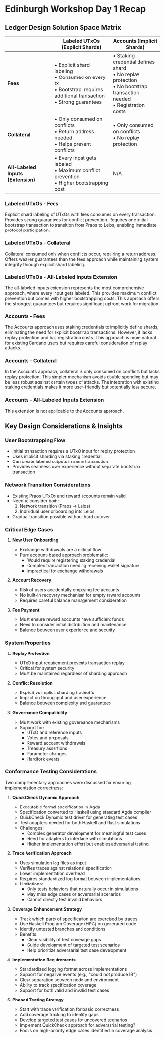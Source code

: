 # Edinburgh Workshop Day 1 Recap

## Ledger Design Solution Space Matrix

|                     | Labeled UTxOs (Explicit Shards) | Accounts (Implicit Shards) |
|---------------------|--------------------------------|---------------------------|
| **Fees**            | • Explicit shard labeling<br>• Consumed on every tx<br>• Bootstrap: requires additional transaction<br>• Strong guarantees | • Staking credential defines shard<br>• No replay protection<br>• No bootstrap transaction needed<br>• Registration costs |
| **Collateral**      | • Only consumed on conflicts<br>• Return address needed<br>• Helps prevent conflicts | • Only consumed on conflicts<br>• No replay protection |
| **All-Labeled Inputs (Extension)** | • Every input gets labeled<br>• Maximum conflict prevention<br>• Higher bootstrapping cost | N/A |

### Labeled UTxOs - Fees
Explicit shard labeling of UTxOs with fees consumed on every transaction. Provides strong guarantees for conflict prevention. Requires one initial bootstrap transaction to transition from Praos to Leios, enabling immediate protocol participation.

### Labeled UTxOs - Collateral
Collateral consumed only when conflicts occur, requiring a return address. Offers weaker guarantees than the fees approach while maintaining system integrity through explicit shard labeling.

### Labeled UTxOs - All-Labeled Inputs Extension
The all-labeled inputs extension represents the most comprehensive approach, where every input gets labeled. This provides maximum conflict prevention but comes with higher bootstrapping costs. This approach offers the strongest guarantees but requires significant upfront work for migration.

### Accounts - Fees
The Accounts approach uses staking credentials to implicitly define shards, eliminating the need for explicit bootstrap transactions. However, it lacks replay protection and has registration costs. This approach is more natural for existing Cardano users but requires careful consideration of replay attacks.

### Accounts - Collateral
In the Accounts approach, collateral is only consumed on conflicts but lacks replay protection. This simpler mechanism avoids double spending but may be less robust against certain types of attacks. The integration with existing staking credentials makes it more user-friendly but potentially less secure.

### Accounts - All-Labeled Inputs Extension
This extension is not applicable to the Accounts approach.

## Key Design Considerations & Insights

### User Bootstrapping Flow
- Initial transaction requires a UTxO input for replay protection
- Uses implicit sharding via staking credential
- Can create labeled outputs in same transaction
- Provides seamless user experience without separate bootstrap transaction

### Network Transition Considerations
- Existing Praos UTxOs and reward accounts remain valid
- Need to consider both:
  1. Network transition (Praos → Leios)
  2. Individual user onboarding into Leios
- Gradual transition possible without hard cutover

### Critical Edge Cases

1. **New User Onboarding**
   - Exchange withdrawals are a critical flow
   - Pure account-based approach problematic:
     - Would require registering staking credential
     - Complex transaction needing receiving wallet signature
     - Impractical for exchange withdrawals
   
2. **Account Recovery**
   - Risk of users accidentally emptying fee accounts
   - No built-in recovery mechanism for empty reward accounts
   - Requires careful balance management consideration

3. **Fee Payment**
   - Must ensure reward accounts have sufficient funds
   - Need to consider initial distribution and maintenance
   - Balance between user experience and security

### System Properties

1. **Replay Protection**
   - UTxO input requirement prevents transaction replay
   - Critical for system security
   - Must be maintained regardless of sharding approach

2. **Conflict Resolution**
   - Explicit vs implicit sharding tradeoffs
   - Impact on throughput and user experience
   - Balance between complexity and guarantees

3. **Governance Compatibility**
   - Must work with existing governance mechanisms
   - Support for:
     - UTxO and reference inputs
     - Votes and proposals
     - Reward account withdrawals
     - Treasury assertions
     - Parameter changes
     - Hardfork events

### Conformance Testing Considerations

Two complementary approaches were discussed for ensuring implementation correctness:

1. **QuickCheck Dynamic Approach**
   - Executable formal specification in Agda
   - Specification converted to Haskell using standard Agda compiler
   - QuickCheck Dynamic test driver for generating test cases
   - Test adapters needed for both Haskell and Rust simulations
   - Challenges:
     - Complex generator development for meaningful test cases
     - Need for adapters to interface with simulations
     - Higher implementation effort but enables adversarial testing

2. **Trace Verification Approach**
   - Uses simulation log files as input
   - Verifies traces against relational specification
   - Lower implementation overhead
   - Requires standardized log format between implementations
   - Limitations:
     - Only tests behaviors that naturally occur in simulations
     - May miss edge cases or adversarial scenarios
     - Cannot directly test invalid behaviors

3. **Coverage Enhancement Strategy**
   - Track which parts of specification are exercised by traces
   - Use Haskell Program Coverage (HPC) on generated code
   - Identify untested branches and conditions
   - Benefits:
     - Clear visibility of test coverage gaps
     - Guide development of targeted test scenarios
     - Help prioritize adversarial test case development

4. **Implementation Requirements**
   - Standardized logging format across implementations
   - Support for negative events (e.g., "could not produce IB")
   - Clear separation between node and environment
   - Ability to track specification coverage
   - Support for both valid and invalid test cases

5. **Phased Testing Strategy**
   - Start with trace verification for basic correctness
   - Add coverage tracking to identify gaps
   - Develop targeted test cases for uncovered scenarios
   - Implement QuickCheck approach for adversarial testing?
   - Focus on high-priority edge cases identified in coverage analysis
